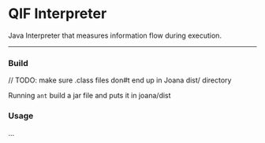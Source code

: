 # QIF Interpreter

Java Interpreter that measures information flow during execution.

----------------

### Build

// TODO: make sure .class files don#t end up in Joana dist/ directory

Running `ant` build a jar file and puts it in joana/dist

### Usage
...